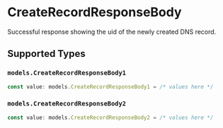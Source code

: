 # CreateRecordResponseBody

Successful response showing the uid of the newly created DNS record.


## Supported Types

### `models.CreateRecordResponseBody1`

```typescript
const value: models.CreateRecordResponseBody1 = /* values here */
```

### `models.CreateRecordResponseBody2`

```typescript
const value: models.CreateRecordResponseBody2 = /* values here */
```

